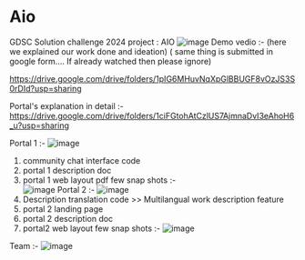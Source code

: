 # Aio
GDSC Solution challenge 2024 project : AIO
![image](https://github.com/sandeshlavshetty/Aio/assets/138968398/702461ad-53f8-4d03-bc3f-0d304fa74977)
Demo vedio :- (here we explained our work done and ideation) ( same thing is submitted in google form.... If already watched then please ignore)

https://drive.google.com/drive/folders/1pIG6MHuvNqXpGlBBUGF8vOzJS3S0rDId?usp=sharing

Portal's explanation in detail :- https://drive.google.com/drive/folders/1ciFGtohAtCzlUS7AjmnaDvI3eAhoH6_u?usp=sharing

Portal 1 :- 
![image](https://github.com/sandeshlavshetty/Aio/assets/138968398/5fe09665-c1bd-4f0c-aa2f-dcd796fc4ca4)
1. community chat interface code
2. portal 1 description doc
3. portal 1 web layout pdf
  few snap shots :-  
     ![image](https://github.com/sandeshlavshetty/Aio/assets/138968398/20083acc-bb7c-48ba-88d8-cd72146069d0)
Portal 2 :-
![image](https://github.com/sandeshlavshetty/Aio/assets/138968398/ab3def7c-cf2c-4b7b-b8ee-1436c23aee3d)
1. Description translation code >> Multilangual work description feature
2. portal 2 landing page
3. portal 2 description doc
4. portal2 web layout
   few snap shots :- 
     ![image](https://github.com/sandeshlavshetty/Aio/assets/138968398/5927d54a-2e42-40b9-bdd5-fcaab353378c)

 

Team :- 
![image](https://github.com/sandeshlavshetty/Aio/assets/138968398/c21b44df-c93e-4439-8caa-ee218850faa4)



